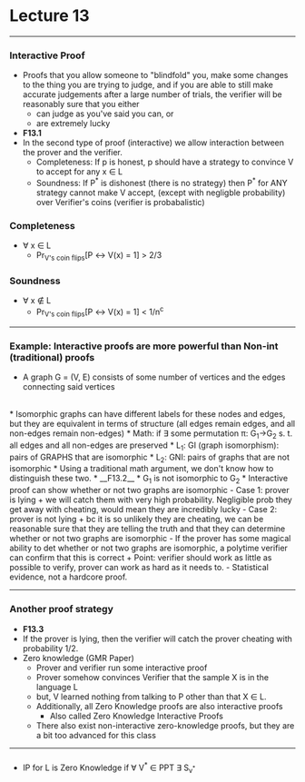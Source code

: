 <h1>Lecture 13</h1>

---

<h3>Interactive Proof</h3>

  * Proofs that you allow someone to "blindfold" you, make some changes to the thing you are trying to judge, and if you are able to still make accurate judgements after a large number of trials, the verifier will be reasonably sure that you either
      - can judge as you've said you can, or
      - are extremely lucky
  * __F13.1__
  * In the second type of proof (interactive) we allow interaction between the prover and the verifier.
      - Completeness: If p is honest, p should have a strategy to convince V to accept for any x &isin; L
      - Soundness: If P<sup>&ast;</sup> is dishonest (there is no strategy) then P<sup>&ast;</sup> for ANY strategy cannot make V accept, (except with negligble probability) over Verifier's coins (verifier is probabalistic)

<h3>Completeness</h3>

  * &forall; x &isin; L
      - Pr<sub>V's coin flips</sub>[P &harr; V(x) = 1] &gt; 2/3

<h3>Soundness</h3> 

  * &forall; x &notin; L
      - Pr<sub>V's coin flips</sub>[P &harr; V(x) = 1] &lt; 1/n<sup>c</sup>

---

<h3>Example: Interactive proofs are  more powerful than Non-int (traditional) proofs</h3>

  * A graph G = (V, E) consists of some number of vertices and the edges connecting said vertices
<br>
  * Isomorphic graphs can have different labels for these nodes and edges, but they are equivalent in terms of structure (all edges remain edges, and all non-edges remain non-edges)
  * Math: if &exist; some permutation &pi;: G<sub>1</sub>&rarr;G<sub>2</sub> s. t. all edges and all non-edges are preserved
  * L<sub>1</sub>: GI (graph isomorphism):  pairs of GRAPHS that are isomorphic
  * L<sub>2</sub>: GNI: pairs of graphs that are not isomorphic
  * Using a traditional math argument, we don't know how to distinguish these two.
  * __F13.2__
  * G<sub>1</sub> is not isomorphic to G<sub>2</sub>
  * Interactive proof can show whether or not two graphs are isomorphic
      - Case 1: prover is lying
          + we will catch them with very high probability. Negligible prob they get away with cheating, would mean they are incredibly lucky
      - Case 2: prover is not lying
          + bc it is so unlikely they are cheating, we can be reasonable sure that they are telling the truth and that they can determine whether or not two graphs are isomorphic
      - If the prover has some magical ability to det whether or not two graphs are isomorphic, a polytime verifier can confirm that this is correct 
          + Point: verifier should work as little as possible to verify, prover can work as hard as it needs to.
      - Statistical evidence, not a hardcore proof.

---

<h3>Another proof strategy</h3>

  * __F13.3__
  * If the prover is lying, then the verifier will catch the prover cheating with probability 1/2.
  * Zero knowledge (GMR Paper)
      - Prover and verifier run some interactive proof
      - Prover somehow convinces Verifier that the sample X is in the language L
      - but, V learned nothing from talking to P other than that X &isin; L.
      - Additionally, all Zero Knowledge proofs are also interactive proofs
          + Also called Zero Knowledge Interactive Proofs
      - There also exist non-interactive zero-knowledge proofs, but they are a bit too advanced for this class

---

<h3></h3>

  * IP for L is Zero Knowledge if &forall; V<sup>&ast;</sup> &isin; PPT &exist; S<sub>v<sup>&ast;</sup></sub>

